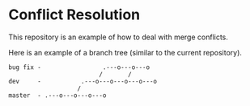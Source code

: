 # Conflict Resolution

This repository is an example of how to deal with merge conflicts.

Here is an example of a branch tree (similar to the current repository).

```
bug fix -                 .---o---o---o
                         /       /
dev     -           .---o---o---o---o---o
                   /
master  - .---o---o---o---o
```
